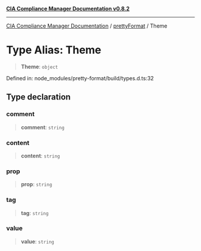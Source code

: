 [**CIA Compliance Manager Documentation v0.8.2**](../../../README.md)

***

[CIA Compliance Manager Documentation](../../../globals.md) / [prettyFormat](../README.md) / Theme

# Type Alias: Theme

> **Theme**: `object`

Defined in: node\_modules/pretty-format/build/types.d.ts:32

## Type declaration

### comment

> **comment**: `string`

### content

> **content**: `string`

### prop

> **prop**: `string`

### tag

> **tag**: `string`

### value

> **value**: `string`
